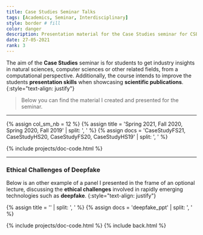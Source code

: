 ```yaml
---
title: Case Studies Seminar Talks
tags: [Academics, Seminar, Interdisciplinary]
style: border # fill
color: danger
description: Presentation material for the Case Studies seminar for CSE students at ETH Zurich
date: 27-05-2021
rank: 3
---
```


The aim of the **Case Studies** seminar is for students to get industry insights in natural sciences, computer sciences or other related fields, from a computational perspective. Additionally, the course intends to improve the students **presentation skills** when showcasing **scientific publications**.
{:style="text-align: justify"}

> Below you can find the material I created and presented for the seminar.

<hr>

{% assign col_sm_nb = 12 %}
{% assign title = 'Spring 2021, Fall 2020, Spring 2020, Fall 2019' | split: ', ' %}
{% assign docs = 'CaseStudyFS21, CaseStudyHS20, CaseStudyFS20, CaseStudyHS19' | split: ', ' %}

{% include projects/doc-code.html %}

<hr>

### Ethical Challenges of Deepfake

Below is an other example of a panel I presented in the frame of an optional lecture, discussing the **ethical challenges** involved in rapidly emerging technologies such as **deepfake**.
{:style="text-align: justify"}

{% assign title = '' | split: ', ' %}
{% assign docs = 'deepfake_ppt' | split: ', ' %}

{% include projects/doc-code.html %}
{% include back.html %}

